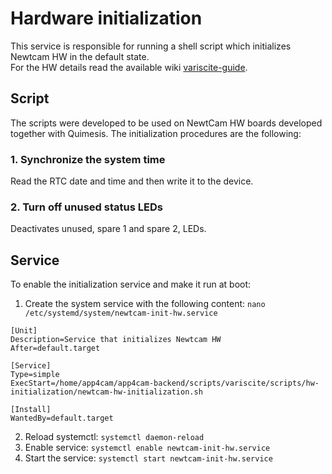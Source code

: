 # Hardware initialization

This service is responsible for running a shell script which initializes Newtcam HW in the default state.  
For the HW details read the available wiki [variscite-guide](https://git.list.lu/host/mechatronics/app4cam-frontend/-/wikis/variscite-guide).

## Script

The scripts were developed to be used on NewtCam HW boards developed together with Quimesis.
The initialization procedures are the following:

### 1. Synchronize the system time

Read the RTC date and time and then write it to the device.

### 2. Turn off unused status LEDs

Deactivates unused, spare 1 and spare 2, LEDs.

## Service

To enable the initialization service and make it run at boot:

1. Create the system service with the following content: `nano /etc/systemd/system/newtcam-init-hw.service`

```
[Unit]
Description=Service that initializes Newtcam HW
After=default.target

[Service]
Type=simple
ExecStart=/home/app4cam/app4cam-backend/scripts/variscite/scripts/hw-initialization/newtcam-hw-initialization.sh

[Install]
WantedBy=default.target
```

2. Reload systemctl: `systemctl daemon-reload`
3. Enable service: `systemctl enable newtcam-init-hw.service`
4. Start the service: `systemctl start newtcam-init-hw.service`
